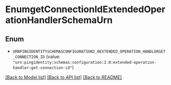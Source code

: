 # EnumgetConnectionIdExtendedOperationHandlerSchemaUrn

## Enum


* `URNPINGIDENTITYSCHEMASCONFIGURATION2_0EXTENDED_OPERATION_HANDLERGET_CONNECTION_ID` (value: `"urn:pingidentity:schemas:configuration:2.0:extended-operation-handler:get-connection-id"`)


[[Back to Model list]](../README.md#documentation-for-models) [[Back to API list]](../README.md#documentation-for-api-endpoints) [[Back to README]](../README.md)


